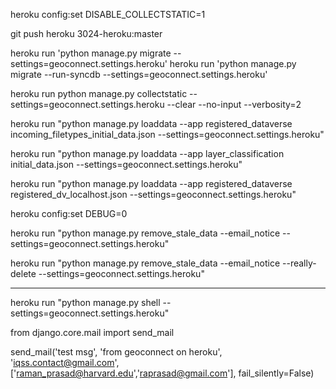 


heroku config:set DISABLE_COLLECTSTATIC=1

git push heroku 3024-heroku:master


heroku run 'python manage.py migrate --settings=geoconnect.settings.heroku'
heroku run 'python manage.py migrate --run-syncdb --settings=geoconnect.settings.heroku'

heroku run python manage.py collectstatic --settings=geoconnect.settings.heroku --clear --no-input --verbosity=2


heroku run "python manage.py loaddata --app registered_dataverse incoming_filetypes_initial_data.json --settings=geoconnect.settings.heroku"

heroku run "python manage.py loaddata --app layer_classification initial_data.json --settings=geoconnect.settings.heroku"

heroku run "python manage.py loaddata --app registered_dataverse registered_dv_localhost.json --settings=geoconnect.settings.heroku"

heroku config:set DEBUG=0

heroku run "python manage.py remove_stale_data --email_notice --settings=geoconnect.settings.heroku"

heroku run "python manage.py remove_stale_data --email_notice --really-delete --settings=geoconnect.settings.heroku"

---
heroku run "python manage.py shell --settings=geoconnect.settings.heroku"

from django.core.mail import send_mail

send_mail('test msg', 'from geoconnect on heroku', 'iqss.contact@gmail.com', ['raman_prasad@harvard.edu','raprasad@gmail.com'], fail_silently=False)
